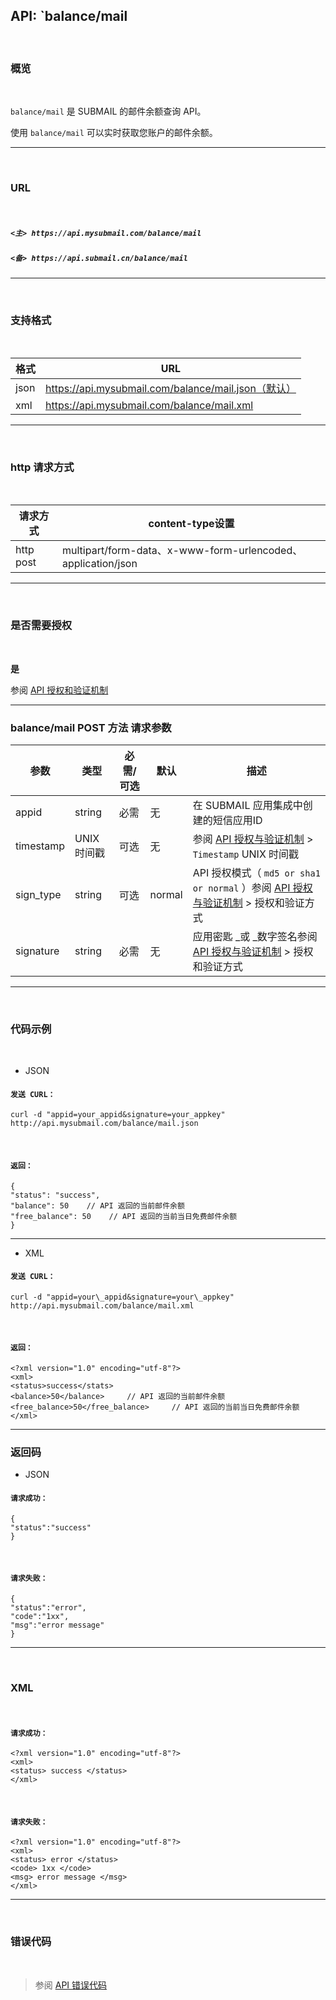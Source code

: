 
## API: `balance/mail

<br>

### **概览**

<br>

`balance/mail` 是 SUBMAIL 的邮件余额查询 API。

使用 `balance/mail` 可以实时获取您账户的邮件余额。

---

<br>

### **URL**

<br>

##### `<主> https://api.mysubmail.com/balance/mail`

##### `<备> https://api.submail.cn/balance/mail`

---

<br>

### **支持格式**

<br>


格式 | URL
---|---
json | https://api.mysubmail.com/balance/mail.json（默认）
xml |https://api.mysubmail.com/balance/mail.xml

---

<br>

### **http 请求方式**

<br>


请求方式| content-type设置
---|---
http post  | multipart/form-data、x-www-form-urlencoded、application/json

---

<br>

### **是否需要授权**

<br>

**是**

参阅 [API 授权和验证机制](https://www.mysubmail.com/chs/documents/developer/gbibb3)

---
### balance/mail POST 方法 请求参数


参数| 类型|必需/可选|默认|描述
---|---|---|---|---
appid |string|必需|无|在 SUBMAIL 应用集成中创建的短信应用ID
timestamp |UNIX 时间戳|可选|无|参阅 [API 授权与验证机制](https://www.mysubmail.com/chs/documents/developer/gbibb3)  \>  `Timestamp` UNIX 时间戳
sign_type |string|可选|normal|API 授权模式（  `md5 or sha1 or normal` ）参阅 [API 授权与验证机制](https://www.mysubmail.com/chs/documents/developer/gbibb3)  \>  授权和验证方式
signature|string|必需|无|应用密匙 _或 _数字签名参阅 [API 授权与验证机制](https://www.mysubmail.com/chs/documents/developer/gbibb3gbibb3)  \>  授权和验证方式

---

<br>

### **代码示例**

<br>

*  JSON

#### `发送 CURL：`


```
curl -d "appid=your_appid&signature=your_appkey" http://api.mysubmail.com/balance/mail.json
```

​                            

#### `返回：`


```
{
"status": "success",
"balance": 50    // API 返回的当前邮件余额
"free_balance": 50    // API 返回的当前当日免费邮件余额
}
```
---
*   XML                          

#### `发送 CURL：`


```
curl -d "appid=your\_appid&signature=your\_appkey" http://api.mysubmail.com/balance/mail.xml
```

​                            

#### `返回：`


```
<?xml version="1.0" encoding="utf-8"?>
<xml>
<status>success</stats>
<balance>50</balance>     // API 返回的当前邮件余额
<free_balance>50</free_balance>     // API 返回的当前当日免费邮件余额
</xml>
```
---

### **返回码**

*   JSON


#### `请求成功：`


```
{
"status":"success"
}
```

​                                

#### `请求失败：`


```
{
"status":"error",
"code":"1xx",
"msg":"error message"
}
```

---

<br>

###  **XML**

<br>

#### `请求成功：`


```
<?xml version="1.0" encoding="utf-8"?>
<xml>
<status> success </status>
</xml>
```

​                                

#### `请求失败：`


```
<?xml version="1.0" encoding="utf-8"?>
<xml>
<status> error </status>
<code> 1xx </code>
<msg> error message </msg>
</xml>
```

---

<br>

### **错误代码**

<br>

> 参阅 [API 错误代码](https://www.mysubmail.com/chs/documents/developer/c8ujr)